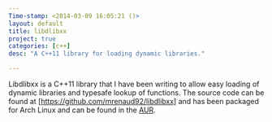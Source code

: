```yaml
---
Time-stamp: <2014-03-09 16:05:21 ()>
layout: default
title: libdlibxx
project: true
categories: [c++]
desc: "A C++11 library for loading dynamic libraries."

---
```


Libdlibxx is a C++11 library that I have been writing to allow easy
loading of dynamic libraries and typesafe lookup of functions. The
source code can be found at [https://github.com/mrenaud92/libdlibxx]
and has been packaged for Arch Linux and can be found in the
[AUR](https://aur.archlinux.org/).
